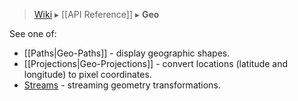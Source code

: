> [Wiki](Home) ▸ [[API Reference]] ▸ **Geo**

See one of:

* [[Paths|Geo-Paths]] - display geographic shapes.
* [[Projections|Geo-Projections]] - convert locations (latitude and longitude) to pixel coordinates.
* [Streams](Geo-Streams) - streaming geometry transformations.